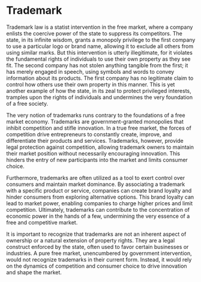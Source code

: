 # Trademark

Trademark law is a statist intervention in the free market, where a company enlists the coercive power of the state to suppress its competitors. The state, in its infinite wisdom, grants a monopoly privilege to the first company to use a particular logo or brand name, allowing it to exclude all others from using similar marks. But this intervention is utterly illegitimate, for it violates the fundamental rights of individuals to use their own property as they see fit. The second company has not stolen anything tangible from the first; it has merely engaged in speech, using symbols and words to convey information about its products. The first company has no legitimate claim to control how others use their own property in this manner. This is yet another example of how the state, in its zeal to protect privileged interests, tramples upon the rights of individuals and undermines the very foundation of a free society.

The very notion of trademarks runs contrary to the foundations of a free market economy. Trademarks are government-granted monopolies that inhibit competition and stifle innovation. In a true free market, the forces of competition drive entrepreneurs to constantly create, improve, and differentiate their products and services. Trademarks, however, provide legal protection against competition, allowing trademark owners to maintain their market position without necessarily encouraging innovation. This hinders the entry of new participants into the market and limits consumer choice.

Furthermore, trademarks are often utilized as a tool to exert control over consumers and maintain market dominance. By associating a trademark with a specific product or service, companies can create brand loyalty and hinder consumers from exploring alternative options. This brand loyalty can lead to market power, enabling companies to charge higher prices and limit competition. Ultimately, trademarks can contribute to the concentration of economic power in the hands of a few, undermining the very essence of a free and competitive market.

It is important to recognize that trademarks are not an inherent aspect of ownership or a natural extension of property rights. They are a legal construct enforced by the state, often used to favor certain businesses or industries. A pure free market, unencumbered by government intervention, would not recognize trademarks in their current form. Instead, it would rely on the dynamics of competition and consumer choice to drive innovation and shape the market.

